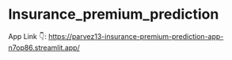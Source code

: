 # Insurance_premium_prediction

App Link 👇:
https://parvez13-insurance-premium-prediction-app-n7op86.streamlit.app/
